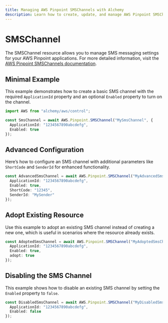 ```yaml
---
title: Managing AWS Pinpoint SMSChannels with Alchemy
description: Learn how to create, update, and manage AWS Pinpoint SMSChannels using Alchemy Cloud Control.
---
```


# SMSChannel

The SMSChannel resource allows you to manage SMS messaging settings for your AWS Pinpoint applications. For more detailed information, visit the [AWS Pinpoint SMSChannels documentation](https://docs.aws.amazon.com/pinpoint/latest/userguide/).

## Minimal Example

This example demonstrates how to create a basic SMS channel with the required `ApplicationId` property and an optional `Enabled` property to turn on the channel.

```ts
import AWS from "alchemy/aws/control";

const SmsChannel = await AWS.Pinpoint.SMSChannel("MySmsChannel", {
  ApplicationId: "1234567890abcdefg",
  Enabled: true
});
```

## Advanced Configuration

Here’s how to configure an SMS channel with additional parameters like `ShortCode` and `SenderId` for enhanced functionality.

```ts
const AdvancedSmsChannel = await AWS.Pinpoint.SMSChannel("MyAdvancedSmsChannel", {
  ApplicationId: "1234567890abcdefg",
  Enabled: true,
  ShortCode: "12345",
  SenderId: "MySender"
});
```

## Adopt Existing Resource

Use this example to adopt an existing SMS channel instead of creating a new one, which is useful in scenarios where the resource already exists.

```ts
const AdoptedSmsChannel = await AWS.Pinpoint.SMSChannel("MyAdoptedSmsChannel", {
  ApplicationId: "1234567890abcdefg",
  Enabled: true,
  adopt: true
});
```

## Disabling the SMS Channel

This example shows how to disable an existing SMS channel by setting the `Enabled` property to `false`.

```ts
const DisabledSmsChannel = await AWS.Pinpoint.SMSChannel("MyDisabledSmsChannel", {
  ApplicationId: "1234567890abcdefg",
  Enabled: false
});
```